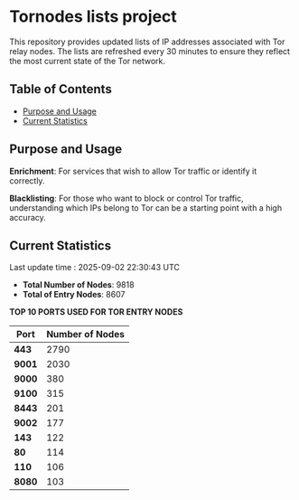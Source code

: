 # Tornodes lists project

This repository provides updated lists of IP addresses associated with Tor relay nodes. The lists are refreshed every 30 minutes to ensure they reflect the most current state of the Tor network.

## Table of Contents

- [Purpose and Usage](#purpose-and-usage)
- [Current Statistics](#current-statistics)


## Purpose and Usage

**Enrichment**: For services that wish to allow Tor traffic or identify it correctly.

**Blacklisting**: For those who want to block or control Tor traffic, understanding which IPs belong to Tor can be a starting point with a high accuracy.

## Current Statistics

Last update time : 2025-09-02 22:30:43 UTC

- **Total Number of Nodes**: 9818
- **Total of Entry Nodes**: 8607

**TOP 10 PORTS USED FOR TOR ENTRY NODES**

| **Port** | **Number of Nodes** |
|------|-----------------|
| **443**   | 2790  |
| **9001**   | 2030  |
| **9000**   | 380  |
| **9100**   | 315  |
| **8443**   | 201  |
| **9002**   | 177  |
| **143**   | 122  |
| **80**   | 114  |
| **110**   | 106  |
| **8080**   | 103  |

